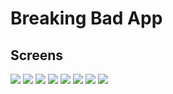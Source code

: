 # Breaking Bad App

## Screens

![](https://github.com/Emadabdelhamied/Breaking-Bad/blob/main/1.jpg)
![](https://github.com/Emadabdelhamied/Breaking-Bad/blob/main/2.jpg)
![](https://github.com/Emadabdelhamied/Breaking-Bad/blob/main/3.jpg)
![](https://github.com/Emadabdelhamied/Breaking-Bad/blob/main/4.jpg)
![](https://github.com/Emadabdelhamied/Breaking-Bad/blob/main/5.jpg)
![](https://github.com/Emadabdelhamied/Breaking-Bad/blob/main/6.jpg)
![](https://github.com/Emadabdelhamied/Breaking-Bad/blob/main/7.jpg)
![](https://github.com/Emadabdelhamied/Breaking-Bad/blob/main/8.jpg)
